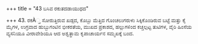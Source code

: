 +++
title = "43 ಬಸಿವ ರಕುತದಡಾಯುಧದ"

+++
43. ರಕÀ್ತ ಸೋರುತ್ತಿರುವ ಖಡ್ಗದ, ಕೊಬ್ಬು ಮೆತ್ತಿದ ಗೊಂಚಲುಗರುಳು ಸಿಕ್ಕಿಕೊಂಡಿರುವ ಬಟ್ಟೆ ಮತ್ತು ಕೈ ಮೈಗಳ, ಉಗ್ರವಾದ ಹುಬ್ಬುಗಂಟಿನ ಭೀಕರತೆಯ, ಮುಖದ ಪ್ರಕಾಶದ, ಹಲ್ಲುಗಳಿಂದ ಕಚ್ಚಲ್ಪಟ್ಟ ತುಟಿಗಳ, ವೈರಿ ಹಿಂಸೆಯ ವ್ಯಸನಿಯೂ ವೀರಾವೇಶಿಯೂ ಆದ ಅಶ್ವತ್ಥಾಮ ಕೃಪಾಚಾರ್ಯನ ಸಮ್ಮಖಕ್ಕೆ ಬಂದ.